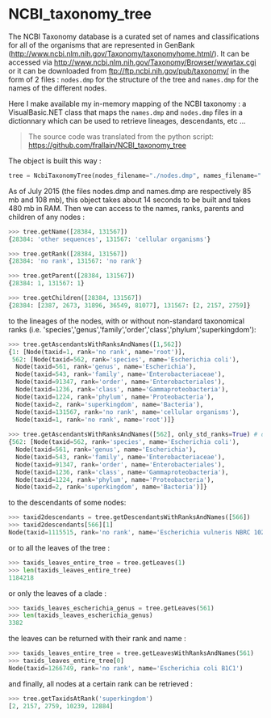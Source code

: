 # NCBI_taxonomy_tree

The NCBI Taxonomy database is a curated set of names and classifications for all of the organisms that are represented in GenBank (http://www.ncbi.nlm.nih.gov/Taxonomy/taxonomyhome.html/).
It can be accessed via http://www.ncbi.nlm.nih.gov/Taxonomy/Browser/wwwtax.cgi or it can be downloaded from ftp://ftp.ncbi.nih.gov/pub/taxonomy/ in the form of 2 files : ``nodes.dmp`` for the structure of the tree and ``names.dmp`` for the names of the different nodes.

Here I make available my in-memory mapping of the NCBI taxonomy : a VisualBasic.NET class that maps the ``names.dmp`` and ``nodes.dmp`` files in a dictionnary which can be used to retrieve lineages, descendants, etc ...

> The source code was translated from the python script: https://github.com/frallain/NCBI_taxonomy_tree

The object is built this way :

```python
tree = NcbiTaxonomyTree(nodes_filename="./nodes.dmp", names_filename="./names.dmp")
```

As of July 2015 (the files nodes.dmp and names.dmp are respectively 85 mb and 108 mb), this object takes about 14 seconds to be built and takes 480 mb in RAM.
Then we can access to the names, ranks, parents and children of any nodes :

```python
>>> tree.getName([28384, 131567])
{28384: 'other sequences', 131567: 'cellular organisms'}

>>> tree.getRank([28384, 131567])
{28384: 'no rank', 131567: 'no rank'}

>>> tree.getParent([28384, 131567])
{28384: 1, 131567: 1}

>>> tree.getChildren([28384, 131567])
{28384: [2387, 2673, 31896, 36549, 81077], 131567: [2, 2157, 2759]}
```

to the lineages of the nodes, with or without non-standard taxonomical ranks (i.e. 'species','genus','family','order','class','phylum','superkingdom'):

```python
>>> tree.getAscendantsWithRanksAndNames([1,562])
{1: [Node(taxid=1, rank='no rank', name='root')],
 562: [Node(taxid=562, rank='species', name='Escherichia coli'),
  Node(taxid=561, rank='genus', name='Escherichia'),
  Node(taxid=543, rank='family', name='Enterobacteriaceae'),
  Node(taxid=91347, rank='order', name='Enterobacteriales'),
  Node(taxid=1236, rank='class', name='Gammaproteobacteria'),
  Node(taxid=1224, rank='phylum', name='Proteobacteria'),
  Node(taxid=2, rank='superkingdom', name='Bacteria'),
  Node(taxid=131567, rank='no rank', name='cellular organisms'),
  Node(taxid=1, rank='no rank', name='root')]}
  
>>> tree.getAscendantsWithRanksAndNames([562], only_std_ranks=True) # doctest: +NORMALIZE_WHITESPACE
{562: [Node(taxid=562, rank='species', name='Escherichia coli'),
  Node(taxid=561, rank='genus', name='Escherichia'),
  Node(taxid=543, rank='family', name='Enterobacteriaceae'),
  Node(taxid=91347, rank='order', name='Enterobacteriales'),
  Node(taxid=1236, rank='class', name='Gammaproteobacteria'),
  Node(taxid=1224, rank='phylum', name='Proteobacteria'),
  Node(taxid=2, rank='superkingdom', name='Bacteria')]}
```

to the descendants of some nodes:

```python
>>> taxid2descendants = tree.getDescendantsWithRanksAndNames([566])
>>> taxid2descendants[566][1]
Node(taxid=1115515, rank='no rank', name='Escherichia vulneris NBRC 102420')]}
```

or to all the leaves of the tree :

```python
>>> taxids_leaves_entire_tree = tree.getLeaves(1)
>>> len(taxids_leaves_entire_tree)
1184218
```

or only the leaves of a clade :

```python
>>> taxids_leaves_escherichia_genus = tree.getLeaves(561)
>>> len(taxids_leaves_escherichia_genus)
3382
```

the leaves can be returned with their rank and name :

```python
>>> taxids_leaves_entire_tree = tree.getLeavesWithRanksAndNames(561)
>>> taxids_leaves_entire_tree[0]
Node(taxid=1266749, rank='no rank', name='Escherichia coli B1C1')
```

and finally, all nodes at a certain rank can be retrieved :

```python
>>> tree.getTaxidsAtRank('superkingdom')
[2, 2157, 2759, 10239, 12884]
```

